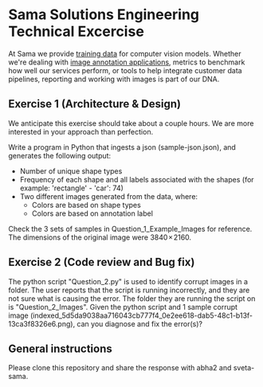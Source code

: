 # Sama Solutions Engineering Technical Excercise

At Sama we provide [training data](https://www.samasource.com/blog/2017/12/18/what-is-training-data) for computer vision models. Whether we're dealing with [image annotation applications](https://www.samasource.com/blog/2018/12/04/training-your-ai-in-3d), metrics to benchmark how well our services perform, or tools to help integrate customer data pipelines, reporting and working with images is part of our DNA.


## Exercise 1 (Architecture & Design)

We anticipate this exercise should take about a couple hours. We are more interested in your approach than perfection. 

Write a program in Python that ingests a json (sample-json.json), and generates the following output:

- Number of unique shape types
- Frequency of each shape and all labels associated with the shapes (for example: 'rectangle' - 'car': 74)
- Two different images generated from the data, where:
  - Colors are based on shape types
  - Colors are based on annotation label

Check the 3 sets of samples in Question_1_Example_Images for reference. The dimensions of the original image were 3840 × 2160.


## Exercise 2 (Code review and Bug fix)

The python script "Question_2.py" is used to identify corrupt images in a folder. The user reports that the script is running incorrectly, and they are not sure what is causing the error. The folder they are running the script on is "Question_2_Images". Given the python script and 1 sample corrupt image (indexed_5d5da9038aa716043cb777f4_0e2ee618-dab5-48c1-b13f-13ca3f8326e6.png), can you diagnose and fix the error(s)?


## General instructions

Please clone this repository and share the response with abha2 and sveta-sama.
